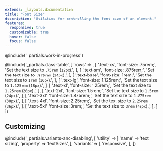 ```yaml
---
extends: _layouts.documentation
title: "Font Size"
description: "Utilities for controlling the font size of an element."
features:
  responsive: true
  customizable: true
  hover: false
  focus: false
---
```


@include('_partials.work-in-progress')

@include('_partials.class-table', [
  'rows' => [
    [
      '.text-xs',
      'font-size: .75rem;',
      'Set the text size to <code>.75rem</code> (<code>12px</code>).',
    ],
    [
      '.text-sm',
      'font-size: .875rem;',
      'Set the text size to <code>.875rem</code> (<code>14px</code>).',
    ],
    [
      '.text-base',
      'font-size: 1rem;',
      'Set the text size to <code>1rem</code> (<code>16px</code>).',
    ],
    [
      '.text-lg',
      'font-size: 1.125rem;',
      'Set the text size to <code>1.125rem</code> (<code>18px</code>).',
    ],
    [
      '.text-xl',
      'font-size: 1.25rem;',
      'Set the text size to <code>1.25rem</code> (<code>20px</code>).',
    ],
    [
      '.text-2xl',
      'font-size: 1.5rem;',
      'Set the text size to <code>1.5rem</code> (<code>24px</code>).',
    ],
    [
      '.text-3xl',
      'font-size: 1.875rem;',
      'Set the text size to <code>1.875rem</code> (<code>30px</code>).',
    ],
    [
      '.text-4xl',
      'font-size: 2.25rem;',
      'Set the text size to <code>2.25rem</code> (<code>36px</code>).',
    ],
    [
      '.text-5xl',
      'font-size: 3rem;',
      'Set the text size to <code>3rem</code> (<code>48px</code>).',
    ],
  ]
])

## Customizing

@include('_partials.variants-and-disabling', [
    'utility' => [
        'name' => 'text sizing',
        'property' => 'textSizes',
    ],
    'variants' => [
        'responsive',
    ],
])
